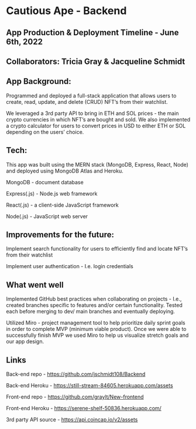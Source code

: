# Cautious Ape - Backend

## App Production & Deployment Timeline - June 6th, 2022

##  Collaborators: Tricia Gray & Jacqueline Schmidt

##  App Background: 

Programmed and deployed a full-stack application that allows users to create, read, update, and delete (CRUD) NFT’s from their watchlist. 

We leveraged a 3rd party API to bring in ETH and SOL prices - the main crypto currencies in which NFT’s are bought and sold. We also implemented a crypto calculator for users to convert prices in USD to either ETH or SOL depending on the users’ choice. 

##  Tech: 

This app was built using the MERN stack (MongoDB, Express, React, Node) and deployed using MongoDB Atlas and Heroku. 

MongoDB - document database 

Express(.js) - Node.js web framework 

React(.js) - a client-side JavaScript framework 

Node(.js) - JavaScript web server


## Improvements for the future: 

Implement search functionality for users to efficiently find and locate NFT’s from their watchlist 

Implement user authentication - I.e. login credentials 

## What went well 

Implemented GitHub best practices when collaborating on projects - I.e., created branches specific to features and/or certain functionality. Tested each before merging to dev/ main branches and eventually deploying. 

Utilized Miro - project management tool to help prioritize daily sprint goals in order to complete MVP (minimum viable product). Once we were able to successfully finish MVP we used Miro to help us visualize stretch goals and our app design. 

## Links 

Back-end repo - https://github.com/jschmidt108/Backend

Back-end Heroku - https://still-stream-84605.herokuapp.com/assets

Front-end repo - https://github.com/graylt/New-frontend

Front-end Heroku - https://serene-shelf-50836.herokuapp.com/

3rd party API source - https://api.coincap.io/v2/assets



